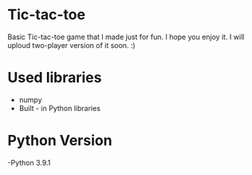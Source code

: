 # Tic-tac-toe
Basic Tic-tac-toe game that I made just for fun. I hope you enjoy it. I will uploud two-player version of it soon. :)


# Used libraries
- numpy
- Built - in Python libraries
# Python Version

-Python 3.9.1


